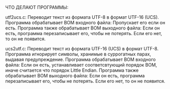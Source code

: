 ЧТО ДЕЛАЮТ ПРОГРАММЫ:

utf2ucs.c: Переводит текст из формата UTF-8 в формат UTF-16 (UCS).
Программа обрабатывает BOM входного файла: Пропускает его если он есть.
Программа также обрабатывает BOM выходного файла: Если он есть, программа перезаписывает его, чтобы не потерять. Если его нет, то он не появится.

ucs2utf.c: Переводит текст из формата UTF-16 (UCS) в формат UTF-8.
Программа игнорирует символы, хранимые в суррогатных парах, выдавая предупреждение.
Программа обрабатывает BOM входного файла: Если он есть, устанавливает соответсвтующий порядок BOM, иначе считается что порядок Little Endian.
Программа также обрабатывает BOM выходного файла: Если он есть, программа перезаписывает его, чтобы не потерять. Если его нет, то он не появится.
